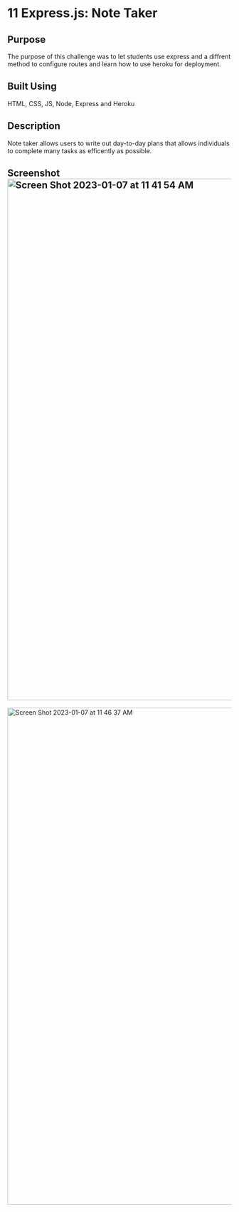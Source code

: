 # 11 Express.js: Note Taker

## Purpose
The purpose of this challenge was to let students use express and a diffrent method to configure routes and learn how to use heroku for deployment.

## Built Using
HTML, CSS, JS, Node, Express and Heroku

## Description
Note taker allows users to write out day-to-day plans that allows individuals to complete many tasks as efficently as possible.


## Screenshot<img width="1171" alt="Screen Shot 2023-01-07 at 11 41 54 AM" src="https://user-images.githubusercontent.com/114682284/211163596-dc3d8b16-c4a6-48bf-acf6-f2c80c846193.png">

<img width="1116" alt="Screen Shot 2023-01-07 at 11 46 37 AM" src="https://user-images.githubusercontent.com/114682284/211163731-a6aee49a-b108-4e08-b729-5a1789034440.png">
